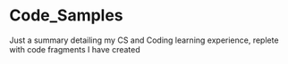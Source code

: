# Code_Samples

Just a summary detailing my CS and Coding learning experience, replete with code fragments I have created

